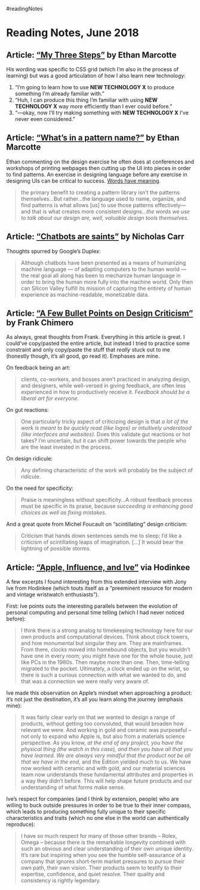 #readingNotes

# Reading Notes, June 2018

## Article: [“My Three Steps”](https://ethanmarcotte.com/wrote/my-three-steps/) by Ethan Marcotte

His wording was specific to CSS grid (which I’m also in the process of learning) but was a good articulation of how I also learn new technology:

1. “I’m going to learn how to use __NEW TECHNOLOGY X__ to produce something I’m already familiar with.”
2. “Huh, I can produce this thing I’m familiar with using __NEW TECHNOLOGY X__ way more efficiently than I ever could before.”
3. “—okay, now I’ll try making something with __NEW TECHNOLOGY X__ I’ve never even considered.”

## Article: [“What’s in a pattern name?”](https://ethanmarcotte.com/wrote/whats-in-a-pattern-name/) by Ethan Marcotte

Ethan commenting on the design exercise he often does at conferences and workshops of printing webpages then cutting up the UI into pieces in order to find patterns. An exercise in designing language before any exercise in designing UIs can be critical to success. [Words have meaning](http://jim-nielsen.com/blog/2014/innovation-talk-page/).

> the primary benefit to creating a pattern library isn’t the patterns themselves...But rather...the language used to name, organize, and find patterns is what allows [us] to use those patterns effectively—and that is what creates more consistent designs...*the words we use to talk about our design are, well, valuable design tools themselves*.

## Article: [“Chatbots are saints”](http://www.roughtype.com/?p=8456) by Nicholas Carr

Thoughts spurred by Google’s Duplex:

> Although chatbots have been presented as a means of humanizing machine language — of adapting computers to the human world — the real goal all along has been to mechanize human language in order to bring the human more fully into the machine world. Only then can Silicon Valley fulfill its mission of capturing the entirety of human experience as machine-readable, monetizable data.

## Article: [“A Few Bullet Points on Design Criticism”](https://frankchimero.com/blog/2018/design-criticism/) by Frank Chimero

As always, great thoughts from Frank. Everything in this article is great. I could’ve copy/pasted the entire article, but instead I tried to practice some constraint and only copy/paste the stuff that *really* stuck out to me (honestly though, it’s all good, go read it). Emphases are mine.

On feedback being an art:

> clients, co-workers, and bosses aren’t practiced in analyzing design, and designers, while well-versed in giving feedback, are often less experienced in how to productively receive it. *Feedback should be a liberal art for everyone.*

On gut reactions:

> One particularly tricky aspect of criticizing design is that *a lot of the work is meant to be quickly read (like logos) or intuitively understood (like interfaces and websites)*. Does this validate gut reactions or hot takes? I’m uncertain, but it can shift power towards the people who are the least invested in the process.

On design ridicule:

> Any defining characteristic of the work will probably be the subject of ridicule. 

On the need for specificity:

> Praise is meaningless without specificity...A robust feedback process must be specific in its praise, because *succeeding is enhancing good choices as well as fixing mistakes*.

And a great quote from Michel Foucault on “scintillating” design criticism:

> Criticism that hands down sentences sends me to sleep; I’d like a criticism of scintillating leaps of imagination. […] It would bear the lightning of possible storms.


## Article: [“Apple, Influence, and Ive”](https://www.hodinkee.com/magazine/jony-ive-apple) via Hodinkee

A few excerpts I found interesting from this extended interview with Jony Ive from Hodinkee (which touts itself as a “preeminent resource for modern and vintage wristwatch enthusiasts”). 

First: Ive points outs the interesting parallels between the evolution of personal computing and personal time telling (which I had never noticed before):

> I think there is a strong analog to timekeeping technology here for our own products and computational devices. Think about clock towers, and how monumental but singular they are. They are mainframes. From there, clocks moved into homebound objects, but you wouldn’t have one in every room; you might have one for the whole house, just like PCs in the 1980s. Then maybe more than one. Then, time-telling migrated to the pocket. Ultimately, a clock ended up on the wrist, so there is such a curious connection with what we wanted to do, and that was a connection we were really very aware of.

Ive made this observation on Apple’s mindset when approaching a product: it’s not just the destination, it’s all you learn along the journey (emphasis mine):

> It was fairly clear early on that we wanted to design a range of products, without getting too convoluted, that would broaden how relevant we were. And working in gold and ceramic was purposeful – not only to expand who Apple is, but also from a materials science perspective. As you know, *at the end of any project, you have the physical thing (the watch in this case), and then you have all that you have learned. We are always very mindful that the product not be all that we have in the end*, and the Edition yielded much to us. We have now worked with ceramic and with gold, and our material sciences team now understands these fundamental attributes and properties in a way they didn’t before. This will help shape future products and our understanding of what forms make sense.

Ive’s respect for companies (and I think by extension, people) who are willing to buck outside pressures in order to be true to their inner compass, which leads to producing something fully unique to their specific characteristics and traits (which no one else in the world can authentically reproduce):

> I have so much respect for many of those other brands – Rolex, Omega – because there is the remarkable longevity combined with such an obvious and clear understanding of their own unique identity. It’s rare but inspiring when you see the humble self-assurance of a company that ignores short-term market pressures to pursue their own path, their own vision. Their products seem to testify to their expertise, confidence, and quiet resolve. Their quality and consistency is rightly legendary.
